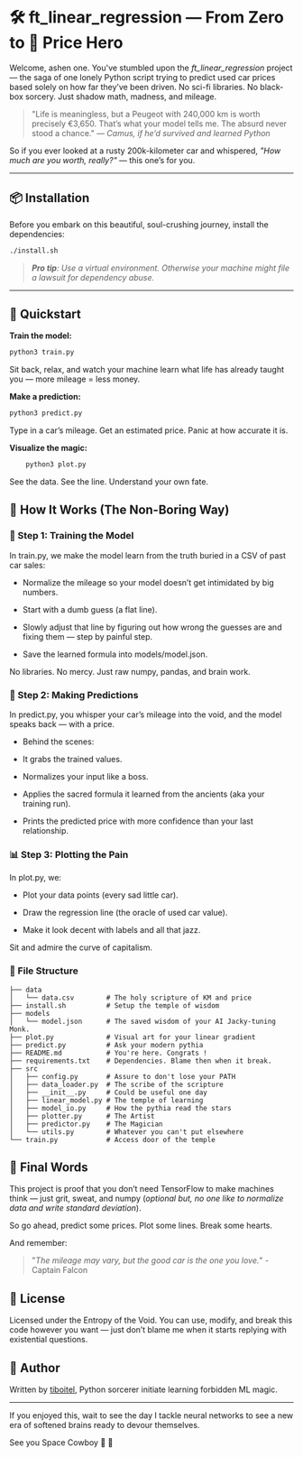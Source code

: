 
# 🛠️ ft_linear_regression — From Zero to 🚗 Price Hero

Welcome, ashen one. You've stumbled upon the *ft_linear_regression* project — the saga of one lonely Python script trying to predict used car prices based solely on how far they’ve been driven. No sci-fi libraries. No black-box sorcery. Just shadow math, madness, and mileage.

> "Life is meaningless, but a Peugeot with 240,000 km is worth precisely €3,650. That’s what your model tells me. The absurd never stood a chance."
— _Camus, if he’d survived and learned Python_

So if you ever looked at a rusty 200k-kilometer car and whispered, *"How much are you worth, really?"* — this one’s for you.

---

## 📦 Installation

Before you embark on this beautiful, soul-crushing journey, install the dependencies:

```bash
./install.sh
```
 
>   ***Pro tip**: Use a virtual environment. Otherwise your machine might file a lawsuit for dependency abuse.*

---

## 🚦 Quickstart

**Train the model:**
```python
python3 train.py
```

Sit back, relax, and watch your machine learn what life has already taught you — more mileage = less money.

**Make a prediction:**
```python
python3 predict.py
```

Type in a car’s mileage. Get an estimated price. Panic at how accurate it is.

**Visualize the magic:**
```python
    python3 plot.py
```
   See the data. See the line. Understand your own fate.

## 🧠 How It Works (The Non-Boring Way)
### 🧪 Step 1: Training the Model

In train.py, we make the model learn from the truth buried in a CSV of past car sales:

 - Normalize the mileage so your model doesn’t get intimidated by big
   numbers.
   
  - Start with a dumb guess (a flat line).
   
   - Slowly adjust that line by figuring out how wrong the guesses are and fixing them — step by painful step.
   
   - Save the learned formula into models/model.json.

No libraries. No mercy. Just raw numpy, pandas, and brain work.

### 🔮 Step 2: Making Predictions

In predict.py, you whisper your car’s mileage into the void, and the model speaks back — with a price.

 - Behind the scenes:
   
 -  It grabs the trained values.
   
  - Normalizes your input like a boss.
   
   - Applies the sacred formula it learned from the ancients (aka your
   training run).
   
   - Prints the predicted price with more confidence than your last
   relationship.

### 📊 Step 3: Plotting the Pain

In plot.py, we:

 - Plot your data points (every sad little car).
   
  - Draw the regression line (the oracle of used car value).
   
   - Make it look decent with labels and all that jazz.

Sit and admire the curve of capitalism.

### 🧾 File Structure
```
├── data
│   └── data.csv        # The holy scripture of KM and price
├── install.sh          # Setup the temple of wisdom
├── models
│   └── model.json      # The saved wisdom of your AI Jacky-tuning Monk.
├── plot.py             # Visual art for your linear gradient
├── predict.py          # Ask your modern pythia
├── README.md           # You're here. Congrats !
├── requirements.txt    # Dependencies. Blame then when it break.
├── src
│   ├── config.py       # Assure to don't lose your PATH
│   ├── data_loader.py  # The scribe of the scripture
│   ├── __init__.py     # Could be useful one day
│   ├── linear_model.py # The temple of learning
│   ├── model_io.py     # How the pythia read the stars
│   ├── plotter.py      # The Artist
│   ├── predictor.py    # The Magician
│   └── utils.py        # Whatever you can't put elsewhere
└── train.py            # Access door of the temple
```

## 🗿 Final Words

This project is proof that you don’t need TensorFlow to make machines think — just grit, sweat, and numpy (*optional but, no one like to normalize data and write standard deviation*).

So go ahead, predict some prices. Plot some lines. Break some hearts.

And remember:

>   "*The mileage may vary, but the good car is the one you love.*" - Captain Falcon

## 📝 License

Licensed under the Entropy of the Void. You can use, modify, and break this code however you want — just don’t blame me when it starts replying with existential questions. 

## 🧙 Author

[](https://github.com/tiboitel/ft_ping/blob/main/README.md#️-author)

Written by [tiboitel](https://github.com/tiboitel), Python sorcerer initiate learning forbidden ML magic. 

----------

If you enjoyed this, wait to see the day I tackle neural networks to see a new era of softened brains ready to devour themselves.

See you Space Cowboy 🤠 🚀

